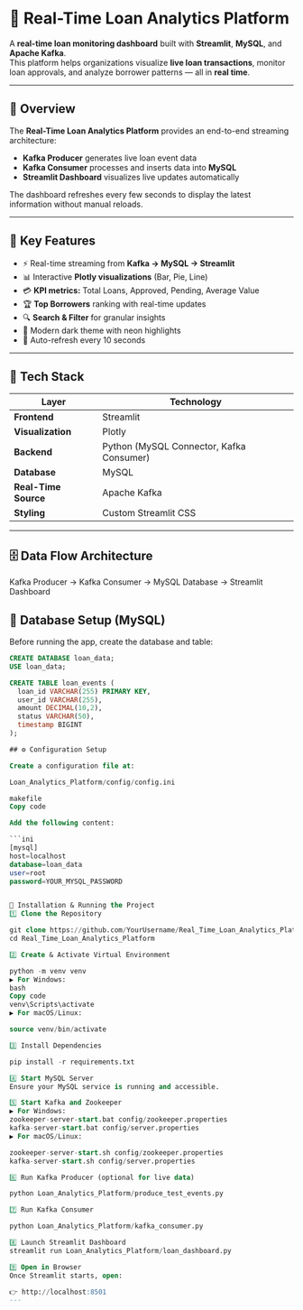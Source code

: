 # 💫 Real-Time Loan Analytics Platform

A **real-time loan monitoring dashboard** built with **Streamlit**, **MySQL**, and **Apache Kafka**.  
This platform helps organizations visualize **live loan transactions**, monitor loan approvals, and analyze borrower patterns — all in **real time**.

---

## 📖 Overview

The **Real-Time Loan Analytics Platform** provides an end-to-end streaming architecture:
- **Kafka Producer** generates live loan event data  
- **Kafka Consumer** processes and inserts data into **MySQL**  
- **Streamlit Dashboard** visualizes live updates automatically  

The dashboard refreshes every few seconds to display the latest information without manual reloads.

---

## 🎯 Key Features

- ⚡ Real-time streaming from **Kafka → MySQL → Streamlit**
- 📊 Interactive **Plotly visualizations** (Bar, Pie, Line)
- 💳 **KPI metrics:** Total Loans, Approved, Pending, Average Value
- 🏆 **Top Borrowers** ranking with real-time updates
- 🔍 **Search & Filter** for granular insights
- 🎨 Modern dark theme with neon highlights
- 🔄 Auto-refresh every 10 seconds

---

## 🧱 Tech Stack

| Layer | Technology |
|--------|-------------|
| **Frontend** | Streamlit |
| **Visualization** | Plotly |
| **Backend** | Python (MySQL Connector, Kafka Consumer) |
| **Database** | MySQL |
| **Real-Time Source** | Apache Kafka |
| **Styling** | Custom Streamlit CSS |

---

## 🗄️ Data Flow Architecture

Kafka Producer → Kafka Consumer → MySQL Database → Streamlit Dashboard





## 🧠 Database Setup (MySQL)

Before running the app, create the database and table:

```sql
CREATE DATABASE loan_data;
USE loan_data;

CREATE TABLE loan_events (
  loan_id VARCHAR(255) PRIMARY KEY,
  user_id VARCHAR(255),
  amount DECIMAL(10,2),
  status VARCHAR(50),
  timestamp BIGINT
);

## ⚙️ Configuration Setup

Create a configuration file at:

Loan_Analytics_Platform/config/config.ini

makefile
Copy code

Add the following content:

```ini
[mysql]
host=localhost
database=loan_data
user=root
password=YOUR_MYSQL_PASSWORD


🧩 Installation & Running the Project
1️⃣ Clone the Repository

git clone https://github.com/YourUsername/Real_Time_Loan_Analytics_Platform.git
cd Real_Time_Loan_Analytics_Platform

2️⃣ Create & Activate Virtual Environment

python -m venv venv
▶️ For Windows:
bash
Copy code
venv\Scripts\activate
▶️ For macOS/Linux:

source venv/bin/activate

3️⃣ Install Dependencies

pip install -r requirements.txt

4️⃣ Start MySQL Server
Ensure your MySQL service is running and accessible.

5️⃣ Start Kafka and Zookeeper
▶️ For Windows:
zookeeper-server-start.bat config/zookeeper.properties
kafka-server-start.bat config/server.properties
▶️ For macOS/Linux:

zookeeper-server-start.sh config/zookeeper.properties
kafka-server-start.sh config/server.properties

6️⃣ Run Kafka Producer (optional for live data)

python Loan_Analytics_Platform/produce_test_events.py

7️⃣ Run Kafka Consumer

python Loan_Analytics_Platform/kafka_consumer.py

8️⃣ Launch Streamlit Dashboard
streamlit run Loan_Analytics_Platform/loan_dashboard.py

9️⃣ Open in Browser
Once Streamlit starts, open:

👉 http://localhost:8501
---











